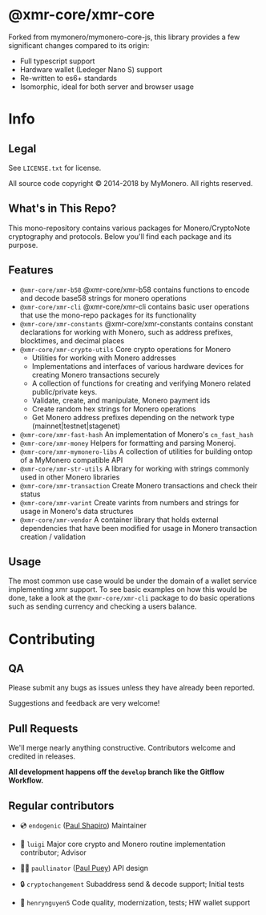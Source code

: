 # @xmr-core/xmr-core

Forked from mymonero/mymonero-core-js, this library provides a few significant changes compared to its origin:

-   Full typescript support
-   Hardware wallet (Ledeger Nano S) support
-   Re-written to es6+ standards
-   Isomorphic, ideal for both server and browser usage

# Info

## Legal

See `LICENSE.txt` for license.

All source code copyright © 2014-2018 by MyMonero. All rights reserved.

## What's in This Repo?

This mono-repository contains various packages for Monero/CryptoNote cryptography and protocols.
Below you'll find each package and its purpose.

## Features

-   `@xmr-core/xmr-b58` @xmr-core/xmr-b58 contains functions to encode and decode base58 strings for monero operations
-   `@xmr-core/xmr-cli` @xmr-core/xmr-cli contains basic user operations that use the mono-repo packages for its functionality
-   `@xmr-core/xmr-constants` @xmr-core/xmr-constants contains constant declarations for working with Monero, such as address prefixes, blocktimes, and decimal places
-   `@xmr-core/xmr-crypto-utils` Core crypto operations for Monero
    -   Utilities for working with Monero addresses
    -   Implementations and interfaces of various hardware devices for creating Monero transactions securely
    -   A collection of functions for creating and verifying Monero related public/private keys.
    -   Validate, create, and manipulate, Monero payment ids
    -   Create random hex strings for Monero operations
    -   Get Monero address prefixes depending on the network type (mainnet|testnet|stagenet)
-   `@xmr-core/xmr-fast-hash` An implementation of Monero's `cn_fast_hash`
-   `@xmr-core/xmr-money` Helpers for formatting and parsing Moneroj.
-   `@xmr-core/xmr-mymonero-libs` A collection of utilities for building ontop of a MyMonero compatible API
-   `@xmr-core/xmr-str-utils` A library for working with strings commonly used in other Monero libraries
-   `@xmr-core/xmr-transaction` Create Monero transactions and check their status
-   `@xmr-core/xmr-varint` Create varints from numbers and strings for usage in Monero's data structures
-   `@xmr-core/xmr-vendor` A container library that holds external dependencies that have been modified for usage in Monero transaction creation / validation

## Usage

The most common use case would be under the domain of a wallet service implementing xmr support. To see basic examples on how this would be done, take a look at the `@xmr-core/xmr-cli` package to do basic operations such as sending currency and checking a users balance.

# Contributing

## QA

Please submit any bugs as issues unless they have already been reported.

Suggestions and feedback are very welcome!

## Pull Requests

We'll merge nearly anything constructive. Contributors welcome and credited in releases.

**All development happens off the `develop` branch like the Gitflow Workflow.**

## Regular contributors

-   💿 `endogenic` ([Paul Shapiro](https://github.com/paulshapiro)) Maintainer

-   🍄 `luigi` Major core crypto and Monero routine implementation contributor; Advisor

-   🏄‍♂️ `paullinator` ([Paul Puey](https://github.com/paullinator)) API design

-   🔒 `cryptochangement` Subaddress send & decode support; Initial tests

-   💩 `henrynguyen5` Code quality, modernization, tests; HW wallet support
